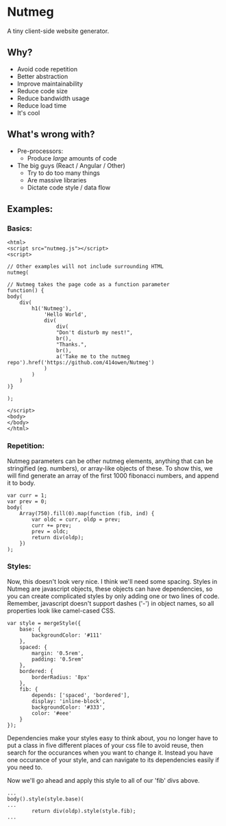 # Nutmeg
A tiny client-side website generator.

## Why?

* Avoid code repetition
* Better abstraction
* Improve maintainability
* Reduce code size
* Reduce bandwidth usage
* Reduce load time
* It's cool

## What's wrong with?

* Pre-processors:
    * Produce *large* amounts of code
* The big guys (React / Angular / Other)
    * Try to do too many things
    * Are massive libraries
    * Dictate code style / data flow

## Examples:

### Basics:

```
<html>
<script src="nutmeg.js"></script>
<script>

// Other examples will not include surrounding HTML
nutmeg(

// Nutmeg takes the page code as a function parameter
function() { 
body(
    div(
        h1('Nutmeg'),
            'Hello World',
            div(
                div(
                "Don't disturb my nest!",
                br(),
                "Thanks.",
                br(),
                a('Take me to the nutmeg repo').href('https://github.com/414owen/Nutmeg')
            )
        )
    )
)}

);

</script>
<body>
</body>
</html>
```

### Repetition:

Nutmeg parameters can be other nutmeg elements, anything that can be
stringified (eg. numbers), or array-like objects of these. To show this, we
will find generate an array of the first 1000 fibonacci numbers, and append it
to body.

```
var curr = 1;
var prev = 0;
body(
    Array(750).fill(0).map(function (fib, ind) {
        var oldc = curr, oldp = prev;
        curr += prev;
        prev = oldc;
        return div(oldp);
    })
);
```

### Styles:

Now, this doesn't look very nice. I think we'll need some spacing. Styles in
Nutmeg are javascript objects, these objects can have dependencies, so you can
create complicated styles by only adding one or two lines of code. 
Remember, javascript doesn't support dashes ('-') in object names, so all
properties look like camel-cased CSS.

```
var style = mergeStyle({
    base: {
        backgroundColor: '#111'
    },
    spaced: {
        margin: '0.5rem',
        padding: '0.5rem'
    },
    bordered: {
        borderRadius: '8px'
    },
    fib: {
        depends: ['spaced', 'bordered'],
        display: 'inline-block',
        backgroundColor: '#333',
        color: '#eee'
    }
});
```

Dependencies make your styles easy to think about, you no longer have to put a
class in five different places of your css file to avoid reuse, then search for
the occurances when you want to change it. Instead you have one occurance of
your style, and can navigate to its dependencies easily if you need to. 

Now we'll go ahead and apply this style to all of our 'fib' divs above.

``` 
...
body().style(style.base)(
... 
        return div(oldp).style(style.fib);
...  
```
